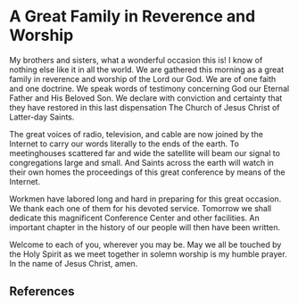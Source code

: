 # A Great Family in Reverence and Worship

My brothers and sisters, what a wonderful occasion this is! I know of nothing
else like it in all the world. We are gathered this morning as a great family
in reverence and worship of the Lord our God. We are of one faith and one
doctrine. We speak words of testimony concerning God our Eternal Father and
His Beloved Son. We declare with conviction and certainty that they have
restored in this last dispensation The Church of Jesus Christ of Latter-day
Saints.

The great voices of radio, television, and cable are now joined by the
Internet to carry our words literally to the ends of the earth. To
meetinghouses scattered far and wide the satellite will beam our signal to
congregations large and small. And Saints across the earth will watch in their
own homes the proceedings of this great conference by means of the Internet.

Workmen have labored long and hard in preparing for this great occasion. We
thank each one of them for his devoted service. Tomorrow we shall dedicate
this magnificent Conference Center and other facilities. An important chapter
in the history of our people will then have been written.

Welcome to each of you, wherever you may be. May we all be touched by the Holy
Spirit as we meet together in solemn worship is my humble prayer. In the name
of Jesus Christ, amen.

## References

